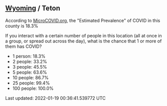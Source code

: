 
## [Wyoming](/united-states/wyoming) / Teton

According to [MicroCOVID.org](http://microcovid.org),
the "Estimated Prevalence" of COVID in this county is 18.3%

If you interact with a certain number of people in this location
(all at once in a group, or spread out across the day), what is the chance that
1 or more of them has COVID?

- 1 person: 18.3%
- 2 people: 33.2%
- 3 people: 45.5%
- 5 people: 63.6%
- 10 people: 86.7%
- 25 people: 99.4%
- 100 people: 100.0%

Last updated: 2022-01-19 00:36:41.539772 UTC
